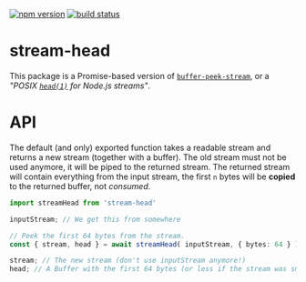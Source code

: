 [![npm version][npm-image]][npm-url]
[![build status][travis-image]][travis-url]

# stream-head

This package is a Promise-based version of [`buffer-peek-stream`](https://www.npmjs.com/package/buffer-peek-stream), or a *"POSIX [`head(1)`](http://man7.org/linux/man-pages/man1/head.1.html) for Node.js streams"*.

# API

The default (and only) exported function takes a readable stream and returns a new stream (together with a buffer). The old stream must not be used anymore, it will be piped to the returned stream. The returned stream will contain everything from the input stream, the first `n` bytes will be **copied** to the returned buffer, not *consumed*.

```ts
import streamHead from 'stream-head'

inputStream; // We get this from somewhere

// Peek the first 64 bytes from the stream.
const { stream, head } = await streamHead( inputStream, { bytes: 64 } );

stream; // The new stream (don't use inputStream anymore!)
head; // A Buffer with the first 64 bytes (or less if the stream was smaller)
```

[npm-image]: https://img.shields.io/npm/v/stream-head.svg
[npm-url]: https://npmjs.org/package/stream-head
[travis-image]: https://img.shields.io/travis/grantila/stream-head.svg
[travis-url]: https://travis-ci.org/grantila/stream-head
